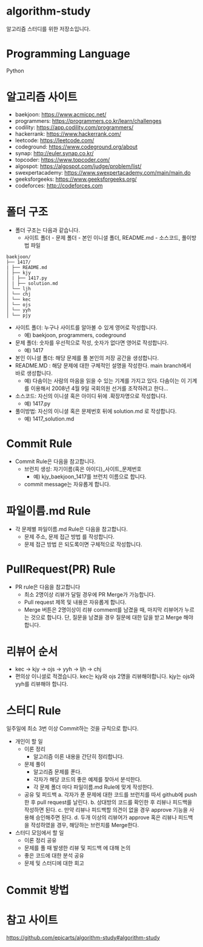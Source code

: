 # algorithm-study
알고리즘 스터디를 위한 저장소입니다.

# Programming Language
Python

# 알고리즘 사이트
- baekjoon: https://www.acmicpc.net/
- programmers: https://programmers.co.kr/learn/challenges
- codility: https://app.codility.com/programmers/ 
- hackerrank: https://www.hackerrank.com/
- leetcode: https://leetcode.com/
- codeground: https://www.codeground.org/about
- synap: http://euler.synap.co.kr/
- topcoder: https://www.topcoder.com/
- algospot: https://algospot.com/judge/problem/list/
- swexpertacademy: https://www.swexpertacademy.com/main/main.do
- geeksforgeeks: https://www.geeksforgeeks.org/
- codeforces: http://codeforces.com

# 폴더 구조
- 폴더 구조는 다음과 같습니다.
  - 사이트 폴더 - 문제 폴더 - 본인 이니셜 폴더, README.md - 소스코드, 풀이방법 파일
```
baekjoon/
├── 1417/
| ├── README.md
│ ├── kjy
│ | ├── 1417.py
│ | ├── solution.md
│ └── ljh
│ └── chj
│ └── kec
│ └── ojs
│ └── yyh
│ └── pjy
```

  - 사이트 폴더: 누구나 사이트를 알아볼 수 있게 영어로 작성합니다.
    - 예) baekjoon, programmers, codeground
  - 문제 폴더: 숫자를 우선적으로 작성, 숫자가 없다면 영어로 작성합니다.
    - 예) 1417
  - 본인 이니셜 폴더: 해당 문제를 풀 본인의 저장 공간을 생성합니다.
  - README.MD : 해당 문제에 대한 구체적인 설명을 작성한다. main branch에서 바로 생성합니다.
    - 예) 다솜이는 사람의 마음을 읽을 수 있는 기계를 가지고 있다. 다솜이는 이 기계를 이용해서 2008년 4월 9일 국회의원 선거를 조작하려고 한다...
  - 소스코드: 자신의 이니셜 혹은 아이디 뒤에 .확장자명으로 작성합니다.
    - 예) 1417.py
  - 풀이방법: 자신의 이니셜 혹은 문제번호 뒤에 solution.md 로 작성합니다.
    - 예) 1417_solution.md

# Commit Rule
- Commit Rule은 다음을 참고합니다. 
  - 브런치 생성: 자기이름(혹은 아이디)_사이트_문제번호
    - 예) kjy_baekjoon_1417를 브런치 이름으로 합니다.
  - commit message는 자유롭게 합니다.

# 파일이름.md Rule
- 각 문제별 파일이름.md Rule은 다음을 참고합니다.
  - 문제 주소, 문제 접근 방법 를 작성합니다.
  - 문제 접근 방법 은 되도록이면 구체적으로 작성합니다.

# PullRequest(PR) Rule
- PR rule은 다음을 참고합니다
  - 최소 2명이상 리뷰가 달릴 경우에 PR Merge가 가능합니다.
  - Pull request 제목 및 내용은 자유롭게 합니다.
  - Merge 버튼은 2명이상이 리뷰 comment를 남겼을 때, 마지막 리뷰어가 누르는 것으로 합니다. 단, 질문을 남겼을 경우 질문에 대한 답을 받고 Merge 해야합니다.

# 리뷰어 순서
- kec -> kjy -> ojs -> yyh -> ljh -> chj
- 편의상 이니셜로 적겠습니다. kec는 kjy와 ojs 2명을 리뷰해야합니다. kjy는 ojs와 yyh를 리뷰해야 합니다.

# 스터디 Rule
일주일에 최소 3번 이상 Commit하는 것을 규칙으로 합니다.

- 개인이 할 일
  - 이론 정리
    - 알고리즘 이론 내용을 간단히 정리합니다.
  - 문제 풀이
    - 알고리즘 문제를 푼다.
    - 각자가 해당 코드의 좋은 예제를 찾아서 분석한다.
    - 각 문제 폴더 마다 파일이름.md Rule에 맞게 작성한다.
  - 공유 및 피드백
    a. 각자가 푼 문제에 대한 코드를 브런치를 따서 github에 push한 후 pull request를 날린다.
    b. 상대방의 코드를 확인한 후 리뷰나 피드백을 작성하면 된다.
    c. 만약 리뷰나 피드백할 의견이 없을 경우 approve 기능을 사용해 승인해주면 된다.
    d. 두개 이상의 리뷰어가 approve 혹은 리뷰나 피드백을 작성하였을 경우, 해당하는 브런치를 Merge한다.
- 스터디 모임에서 할 일
    - 이론 정리 공유
    - 문제를 풀 때 발생한 리뷰 및 피드백 에 대해 논의
    - 좋은 코드에 대한 분석 공유
    - 문제 및 스터디에 대한 회고

# Commit 방법


# 참고 사이트 
https://github.com/epicarts/algorithm-study#algorithm-study
